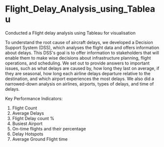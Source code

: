 # Flight_Delay_Analysis_using_Tableau
Conducted a Flight delay analysis using Tableau for visualisation

To understand the root cause of aircraft delays, we developed a Decision Support System (DSS), which analyses the flight data and offers information about delays. This DSS's goal is to offer information to stakeholders that will enable them to make wise decisions about infrastructure planning, flight operations, and scheduling. We set out to provide answers to important issues, such as what delays are caused by, how long they last on average, if they are seasonal, how long each airline delays departure relative 
to the destination, and which airport experiences the most delays. We also did a narrowed-down analysis on airlines, airports, types of delays, and time of delays.

Key Performance Indicators:
1. Flight Count
2. Average Delays
3. Flight Delay count %
4. Busiest Airport
5. On-time flights and their percentage
6. Delay Hotspots
7. Average Ground Flight time
